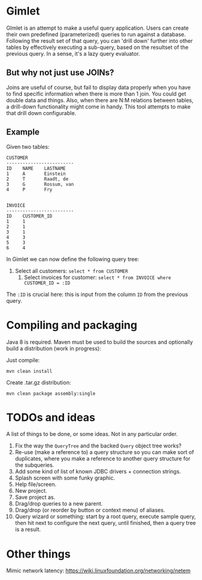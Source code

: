 # Gimlet

GImlet is an attempt to make a useful query application. Users can create their
own predefined (parameterized) queries to run against a database. Following the
result set of that query, you can 'drill down' further into other tables by
effectively executing a sub-query, based on the resultset of the previous query. 
In a sense, it's a lazy query evaluator.

## But why not just use JOINs?

Joins are useful of course, but fail to display data properly when you have to
find specific information when there is more than 1 join. You could get double
data and things. Also, when there are N:M relations between tables, a drill-down
functionality might come in handy. This tool attempts to make that drill down 
configurable.

## Example

Given two tables:

    CUSTOMER
    -------------------------
    ID    NAME    LASTNAME
    1     A       Einstein
    2     T       Raadt, de
    3     G       Rossum, van
    4     P       Fry


    INVOICE
    -------------------------
    ID    CUSTOMER_ID
    1     1
    2     1
    3     1
    4     3
    5     3
    6     4

In Gimlet we can now define the following query tree:

1. Select all customers: `select * from CUSTOMER`
   1. Select invoices for customer: `select * from INVOICE where CUSTOMER_ID = :ID`

The `:ID` is crucial here: this is input from the column `ID` from the previous query.

# Compiling and packaging

Java 8 is required. Maven must be used to build the sources and optionally build a 
distribution (work in progress):

Just compile:

    mvn clean install

Create .tar.gz distribution:

    mvn clean package assembly:single


# TODOs and ideas

A list of things to be done, or some ideas. Not in any particular order.

1. Fix the way the `QueryTree` and the backed `Query` object tree works?
1. Re-use (make a reference to) a query structure so you can make sort of 
duplicates, where you make a reference to another query structure for the
subqueries.
1. Add some kind of list of known JDBC drivers + connection strings.
1. Splash screen with some funky graphic.
1. Help file/screen.
1. New project.
1. Save project as.
1. Drag/drop queries to a new parent.
1. Drag/drop (or reorder by button or context menu) of aliases.
1. Query wizard or something: start by a root query, execute sample query, then hit next
to configure the next query, until finished, then a query tree is a result.



# Other things

Mimic network latency: https://wiki.linuxfoundation.org/networking/netem

